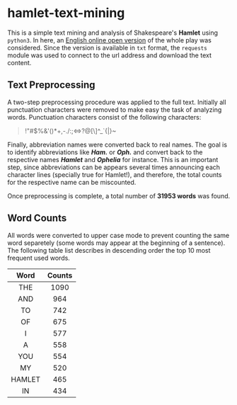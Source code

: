 # hamlet-text-mining

This is a simple text mining and analysis of Shakespeare's **Hamlet** using `python3`. In here, an [English online open version](http://erdani.com/tdpl/hamlet.txt) of the whole play was considered. Since the version is available in `txt` format, the `requests` module was used to connect to the url address and download the text content.
 



## Text Preprocessing

A two-step preprocessing procedure was applied to the full text. Initially all punctuation characters were removed to make easy the task of analyzing words. Punctuation characters consist of the following characters:
> !"#$%&\'()*+,-./:;<=>?@[\\]^_`{|}~

Finally, abbreviation names were converted back to real names. The goal is to identify abbreviations like **_Ham._** or **_Oph._** and convert back to the respective names **_Hamlet_** and **_Ophelia_** for instance. This is an important step, since abbreviations can be appears several times announcing each character lines (specially true for Hamlet!), and therefore, the total counts for the respective name can be miscounted.

Once preprocessing is complete, a total number of **31953 words** was found.



## Word Counts
All words were converted to upper case mode to prevent counting the same word separetely (some words may appear at the beginning of a sentence). The following table list describes in descending order the top 10 most frequent used words.


Word   | Counts
:------: | :---------:
THE        | 1090
AND        |  964
TO         |  742
OF         |  675
I          |  577
A          |  558
YOU        |  554
MY         |  520
HAMLET     |  465
IN         |  434
